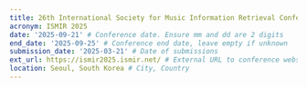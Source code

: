 ```yaml
---
title: 26th International Society for Music Information Retrieval Conference
acronym: ISMIR 2025
date: '2025-09-21' # Conference date. Ensure mm and dd are 2 digits
end_date: '2025-09-25' # Conference end date, leave empty if unknown
submission_date: '2025-03-21' # Date of submissions
ext_url: https://ismir2025.ismir.net/ # External URL to conference website
location: Seoul, South Korea # City, Country
---
```

